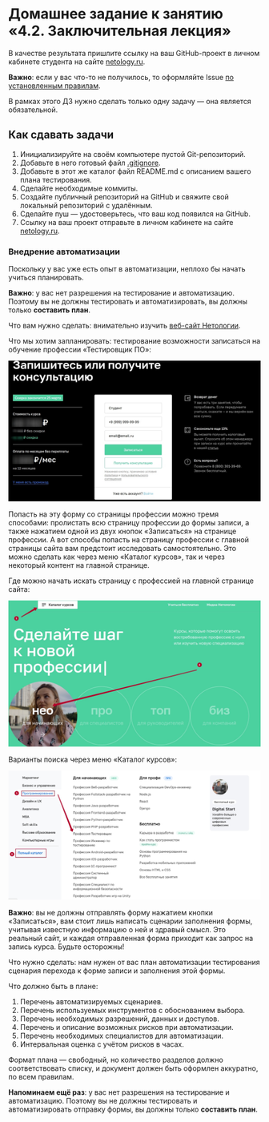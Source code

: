 # Домашнее задание к занятию «4.2. Заключительная лекция»

В качестве результата пришлите ссылку на ваш GitHub-проект в личном кабинете студента на сайте [netology.ru](https://netology.ru).

**Важно**: если у вас что-то не получилось, то оформляйте Issue [по установленным правилам](../report-requirements.md).

В рамках этого ДЗ нужно сделать только одну задачу — она является обязательной.

## Как сдавать задачи

1. Инициализируйте на своём компьютере пустой Git-репозиторий.
1. Добавьте в него готовый файл [.gitignore](../.gitignore).
1. Добавьте в этот же каталог файл README.md с описанием вашего плана тестирования.
1. Сделайте необходимые коммиты.
1. Создайте публичный репозиторий на GitHub и свяжите свой локальный репозиторий с удалённым.
1. Сделайте пуш — удостоверьтесь, что ваш код появился на GitHub.
1. Ссылку на ваш проект отправьте в личном кабинете на сайте [netology.ru](https://netology.ru).

### Внедрение автоматизации

Поскольку у вас уже есть опыт в автоматизации, неплохо бы начать учиться планировать.

**Важно**: у вас нет разрешения на тестирование и автоматизацию. Поэтому вы не должны тестировать и автоматизировать, вы должны только **составить план**.

Что вам нужно сделать: внимательно изучить [веб-сайт Нетологии](https://netology.ru).

Что мы хотим запланировать: тестирование возможности записаться на обучение профессии «Тестировщик ПО»:

![](pictures/form.jpg)

Попасть на эту форму со страницы профессии можно тремя способами: пролистать всю страницу профессии до формы записи, а также нажатием одной из двух кнопок «Записаться» на странице профессии.
А вот способы попасть на страницу профессии с главной страницы сайта вам предстоит исследовать самостоятельно. Это можно сделать как через меню «Каталог курсов», так и через некоторый контент на главной странице.

Где можно начать искать страницу с профессией на главной странице сайта:

![](pictures/menu_1.jpg)

Варианты поиска через меню «Каталог курсов»:

![](pictures/menu_2.jpg)

**Важно**: вы не должны отправлять форму нажатием кнопки «Записаться», вам стоит лишь написать сценарии заполнения формы, учитывая известную информацию о ней и здравый смысл. Это реальный сайт, и каждая отправленная форма приходит как запрос на запись курса. Будьте осторожны!

Что нужно сделать: нам нужен от вас план автоматизации тестирования сценария перехода к форме записи и заполнения этой формы.

Что должно быть в плане:
1. Перечень автоматизируемых сценариев.
1. Перечень используемых инструментов с обоснованием выбора.
1. Перечень необходимых разрешений, данных и доступов.
1. Перечень и описание возможных рисков при автоматизации.
1. Перечень необходимых специалистов для автоматизации.
1. Интервальная оценка с учётом рисков в часах.

Формат плана — свободный, но количество разделов должно соответствовать списку, и документ должен быть оформлен аккуратно, по всем правилам.

**Напоминаем ещё раз**: у вас нет разрешения на тестирование и автоматизацию. Поэтому вы не должны тестировать и автоматизировать отправку формы, вы должны только **составить план**.
